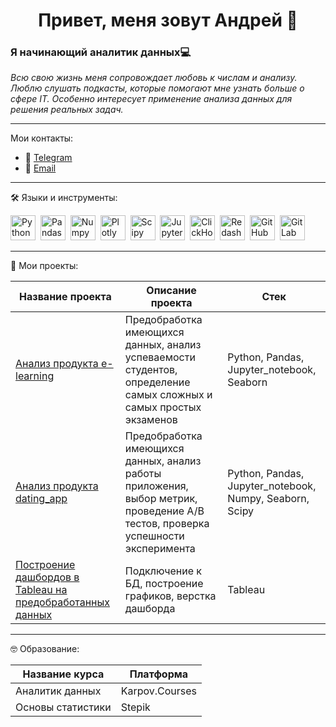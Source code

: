 <h1 align="center">Привет, меня зовут Андрей 👋</h1>


### Я начинающий аналитик данных💻

*Всю свою жизнь меня сопровождает любовь к числам и анализу.*
*Люблю слушать подкасты, которые помогают мне узнать больше о сфере IT. Особенно интересует применение анализа данных для решения реальных задач.*

---

Мои контакты:
* 📱 [Telegram](https://t.me/a_olziatiev)
* 📨 [Email](mailto:andrei.olzyatiev@gmail.com)

---

🛠️ Языки и инструменты:
<div>
  <img src="https://img.shields.io/badge/python-%23000000?style=for-the-badge&logo=python" title="Python" alt="Python" height="40"/>&nbsp;
  <img src="https://img.shields.io/badge/pandas-%23000000?style=for-the-badge&logo=pandas" title="Pandas" alt="Pandas" height="40"/>&nbsp;
  <img src="https://img.shields.io/badge/numpy-%23000000?style=for-the-badge&logo=numpy" title="Numpy" alt="Numpy" height="40"/>&nbsp;
  <img src="https://img.shields.io/badge/plotly-%23000000?style=for-the-badge&logo=plotly" title="Plotly" alt="Plotly" height="40"/>&nbsp;
  <img src="https://img.shields.io/badge/scipy-%23000000?style=for-the-badge&logo=scipy" title="Scipy" alt="Scipy" height="40"/>&nbsp;
  <img src="https://img.shields.io/badge/Jupyter_notebook-%23000000?style=for-the-badge&logo=jupyter" title="Jupyter" alt="Jupyter" height="40"/>&nbsp;
  <img src="https://img.shields.io/badge/Clickhouse-%23000000?style=for-the-badge&logo=Clickhouse" title="ClickHouse" alt="ClickHouse" height="40"/>&nbsp;
  <img src="https://img.shields.io/badge/redash-%23000000?style=for-the-badge&logo=redash" title="Redash" alt="Redash" height="40"/>&nbsp;
  <img src="https://img.shields.io/badge/GitHub-%23000000?style=for-the-badge&logo=github" title="GitHub" alt="GitHub" height="40"/>&nbsp;
  <img src="https://img.shields.io/badge/GitLab-%23000000?logo=gitlab" title="GitLab" alt="GitLab" height="40"/>&nbsp;
  
---

📑 Мои проекты:

|Название проекта|Описание проекта|Стек|
|----------------|----------------|----------|
|[Анализ продукта e-learning](https://github.com/andrei-olzyatiev/e-learning-Karpov)|Предобработка имеющихся данных, анализ успеваемости студентов, определение самых сложных и самых простых экзаменов|Python, Pandas, Jupyter_notebook, Seaborn|
|[Анализ продукта dating_app](https://github.com/andrei-olzyatiev/AB-test-Karpov)|Предобработка имеющихся данных, анализ работы приложения, выбор метрик, проведение A/B тестов, проверка успешности эксперимента|Python, Pandas, Jupyter_notebook, Numpy, Seaborn, Scipy|
|[Построение дашбордов в Tableau на предобработанных данных](https://public.tableau.com/app/profile/andrei.olziatiev/vizzes)|Подключение к БД, построение графиков, верстка дашборда|Tableau|

---

🤓 Образование:

|Название курса|Платформа|
|----------------|----------------|
|Аналитик данных|Karpov.Courses|
|Основы статистики|Stepik|
